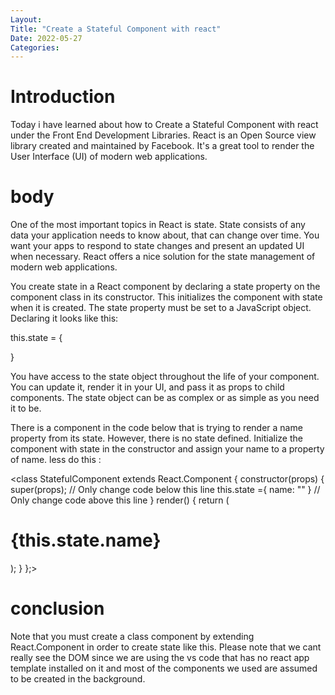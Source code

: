 ```yaml
---
Layout:
Title: "Create a Stateful Component with react"
Date: 2022-05-27
Categories:
---
```


# Introduction

Today i have learned about how to Create a Stateful Component with react
under the Front End Development Libraries.
React is an Open Source view library created and maintained by Facebook. It's a 
great tool to render the User Interface
(UI) of modern web applications.

# body
One of the most important topics in React is state. State consists of any data your application needs to know about, that can change over time. You want your apps to respond to state changes and present an updated UI when necessary. React offers a nice solution for the state management of modern web applications.

You create state in a React component by declaring a state property on the component class in its constructor. This initializes the component with state when it is created. The state property must be set to a JavaScript object. Declaring it looks like this:

this.state = {

}

You have access to the state object throughout the life of your component. You can update it, render it in your UI, and pass it as props to child components. The state object can be as complex or as simple as you need it to be.

There is a component in the code below that is trying to render a name property from its state. However, there is no state defined. Initialize the component with state in the constructor and assign your name to a property of name.
less do this :

<class StatefulComponent extends React.Component {
  constructor(props) {
    super(props);
    // Only change code below this line
this.state ={
  name: ""
}
    // Only change code above this line
  }
  render() {
    return (
      <div>
        <h1>{this.state.name}</h1>
      </div>
    );
  }
};>

# conclusion
Note that you must create a class component by extending React.Component in order to create state like this.
Please note that  we cant really see the DOM since we are using the 
vs code that has no react app template installed
on it and most of the components we used are assumed to be created in the background.
